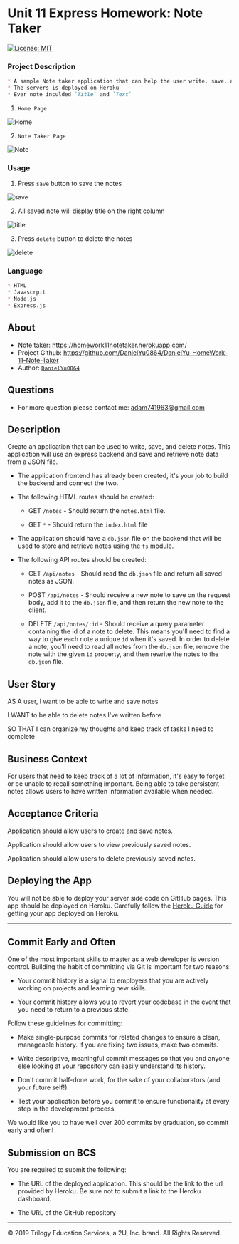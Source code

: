 # Unit 11 Express Homework: Note Taker
[![License: MIT](https://img.shields.io/badge/License-MIT-blue.svg)](https://opensource.org/licenses/MIT)



### Project Description
```md
* A sample Note taker application that can help the user write, save, and delete the notes
* The servers is deployed on Heroku
* Ever note inculded `Title` and `Text`
```
1. `Home Page`

![Home](./Assets/screen/homepage.png)

2. `Note Taker Page`

![Note](./Assets/screen/notepage.png)

### Usage
1. Press `save` button to save the notes

![save](./Assets/gif/startandsave.gif)

2. All saved note will display title on the right column

![title](./Assets/gif/Looknote.gif)

3. Press `delete` button to delete the notes

![delete](./Assets/gif/deletenote.gif)

### Language
```md
* HTML
* Javascrpit
* Node.js
* Express.js
```

## About
* Note taker: https://homework11notetaker.herokuapp.com/
* Project Github: https://github.com/DanielYu0864/DanielYu-HomeWork-11-Note-Taker
* Author: [`DanielYu0864`](https://github.com/DanielYu0864)

## Questions
*  For more question please contact me: adam741963@gmail.com

## Description

Create an application that can be used to write, save, and delete notes. This application will use an express backend and save and retrieve note data from a JSON file.

* The application frontend has already been created, it's your job to build the backend and connect the two.

* The following HTML routes should be created:

  * GET `/notes` - Should return the `notes.html` file.

  * GET `*` - Should return the `index.html` file

* The application should have a `db.json` file on the backend that will be used to store and retrieve notes using the `fs` module.

* The following API routes should be created:

  * GET `/api/notes` - Should read the `db.json` file and return all saved notes as JSON.

  * POST `/api/notes` - Should receive a new note to save on the request body, add it to the `db.json` file, and then return the new note to the client.

  * DELETE `/api/notes/:id` - Should receive a query parameter containing the id of a note to delete. This means you'll need to find a way to give each note a unique `id` when it's saved. In order to delete a note, you'll need to read all notes from the `db.json` file, remove the note with the given `id` property, and then rewrite the notes to the `db.json` file.

## User Story

AS A user, I want to be able to write and save notes

I WANT to be able to delete notes I've written before

SO THAT I can organize my thoughts and keep track of tasks I need to complete

## Business Context

For users that need to keep track of a lot of information, it's easy to forget or be unable to recall something important. Being able to take persistent notes allows users to have written information available when needed.

## Acceptance Criteria

Application should allow users to create and save notes.

Application should allow users to view previously saved notes.

Application should allow users to delete previously saved notes.

## Deploying the App

You will not be able to deploy your server side code on GitHub pages. This app should be deployed on Heroku. Carefully follow the [Heroku Guide](../04-Supplemental/HerokuGuide.md) for getting your app deployed on Heroku.

- - -

## Commit Early and Often

One of the most important skills to master as a web developer is version control. Building the habit of committing via Git is important for two reasons:

* Your commit history is a signal to employers that you are actively working on projects and learning new skills.

* Your commit history allows you to revert your codebase in the event that you need to return to a previous state.

Follow these guidelines for committing:

* Make single-purpose commits for related changes to ensure a clean, manageable history. If you are fixing two issues, make two commits.

* Write descriptive, meaningful commit messages so that you and anyone else looking at your repository can easily understand its history.

* Don't commit half-done work, for the sake of your collaborators (and your future self!).

* Test your application before you commit to ensure functionality at every step in the development process.

We would like you to have well over 200 commits by graduation, so commit early and often!

## Submission on BCS

You are required to submit the following:

* The URL of the deployed application. This should be the link to the url provided by Heroku. Be sure not to submit a link to the Heroku dashboard.

* The URL of the GitHub repository

- - -
© 2019 Trilogy Education Services, a 2U, Inc. brand. All Rights Reserved.
